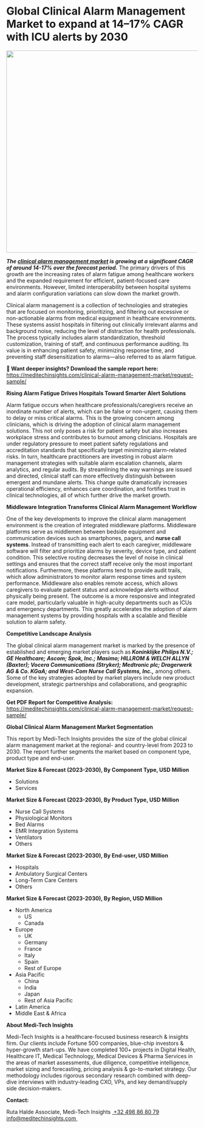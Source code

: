 <H1> Global Clinical Alarm Management Market to expand at 14–17% CAGR with ICU alerts by 2030 </H1>
<img class="alignnone size-full wp-image-1859" src="http://dailyinvestorhub.com/wp-content/uploads/2025/06/Clinical-Alarm-Management-Market.png" alt="" width="872" height="533" />

<strong><em>The </em></strong><a href="https://meditechinsights.com/clinical-alarm-management-market/"><strong><em>clinical alarm management market</em></strong></a><strong><em> is growing at a significant CAGR of around 14-17% over the forecast period.</em></strong> The primary drivers of this growth are the increasing rates of alarm fatigue among healthcare workers and the expanded requirement for efficient, patient-focused care environments. However, limited interoperability between hospital systems and alarm configuration variations can slow down the market growth.

Clinical alarm management is a collection of technologies and strategies that are focused on monitoring, prioritizing, and filtering out excessive or non-actionable alarms from medical equipment in healthcare environments. These systems assist hospitals in filtering out clinically irrelevant alarms and background noise, reducing the level of distraction for health professionals. The process typically includes alarm standardization, threshold customization, training of staff, and continuous performance auditing. Its value is in enhancing patient safety, minimizing response time, and preventing staff desensitization to alarms—also referred to as alarm fatigue.

<strong>🔗 Want deeper insights? Download the sample report here:</strong>
<a href="https://meditechinsights.com/clinical-alarm-management-market/request-sample/">https://meditechinsights.com/clinical-alarm-management-market/request-sample/</a>

<strong>Rising Alarm Fatigue Drives Hospitals Toward Smarter Alert Solutions</strong>

Alarm fatigue occurs when healthcare professionals/caregivers receive an inordinate number of alerts, which can be false or non-urgent, causing them to delay or miss critical alarms. This is the growing concern among clinicians, which is driving the adoption of clinical alarm management solutions. This not only poses a risk for patient safety but also increases workplace stress and contributes to burnout among clinicians. Hospitals are under regulatory pressure to meet patient safety regulations and accreditation standards that specifically target minimizing alarm-related risks. In turn, healthcare practitioners are investing in robust alarm management strategies with suitable alarm escalation channels, alarm analytics, and regular audits. By streamlining the way warnings are issued and directed, clinical staff can more effectively distinguish between emergent and mundane alerts. This change quite dramatically increases operational efficiency, enhances care coordination, and fortifies trust in clinical technologies, all of which further drive the market growth.

<strong>Middleware Integration Transforms Clinical Alarm Management Workflow</strong>

One of the key developments to improve the clinical alarm management environment is the creation of integrated middleware platforms. Middleware platforms serve as middlemen between bedside equipment and communication devices such as smartphones, pagers, and <strong>nurse call systems</strong>. Instead of transmitting each alert to each caregiver, middleware software will filter and prioritize alarms by severity, device type, and patient condition. This selective routing decreases the level of noise in clinical settings and ensures that the correct staff receive only the most important notifications. Furthermore, these platforms tend to provide audit trails, which allow administrators to monitor alarm response times and system performance. Middleware also enables remote access, which allows caregivers to evaluate patient status and acknowledge alerts without physically being present. The outcome is a more responsive and integrated care model, particularly valuable in high-acuity departments such as ICUs and emergency departments. This greatly accelerates the adoption of alarm management systems by providing hospitals with a scalable and flexible solution to alarm safety.

<strong>Competitive Landscape Analysis</strong>

The global clinical alarm management market is marked by the presence of established and emerging market players such as<strong><em> Koninklijke Philips N.V.; GE Healthcare; Ascom; Spok, Inc.; Masimo; HILLROM &amp; WELCH ALLYN (Baxter); Vocera Communications (Stryker); Medtronic plc; Dragerwerk AG &amp; Co. KGaA; and West-Com Nurse Call Systems, Inc.,</em></strong> among others. Some of the key strategies adopted by market players include new product development, strategic partnerships and collaborations, and geographic expansion.

<strong>Get PDF Report for Competitive Analysis:
</strong><a href="https://meditechinsights.com/clinical-alarm-management-market/request-sample/">https://meditechinsights.com/clinical-alarm-management-market/request-sample/</a>

<strong>Global Clinical Alarm Management Market Segmentation</strong>

This report by Medi-Tech Insights provides the size of the global clinical alarm management market at the regional- and country-level from 2023 to 2030. The report further segments the market based on component type, product type and end-user.

<strong>Market Size &amp; Forecast (2023-2030), By Component Type, USD Million</strong>
<ul>
 	<li>Solutions</li>
 	<li>Services</li>
</ul>
<strong>Market Size &amp; Forecast (2023-2030), By Product Type, USD Million</strong>
<ul>
 	<li>Nurse Call Systems</li>
 	<li>Physiological Monitors</li>
 	<li>Bed Alarms</li>
 	<li>EMR Integration Systems</li>
 	<li>Ventilators</li>
 	<li>Others</li>
</ul>
<strong>Market Size &amp; Forecast (2023-2030), By End-user, USD Million</strong>
<ul>
 	<li>Hospitals</li>
 	<li>Ambulatory Surgical Centers</li>
 	<li>Long-Term Care Centers</li>
 	<li>Others</li>
</ul>
<strong>Market Size &amp; Forecast (2023-2030), By Region, USD Million</strong>
<ul>
 	<li>North America
<ul>
 	<li>US</li>
 	<li>Canada</li>
</ul>
</li>
 	<li>Europe
<ul>
 	<li>UK</li>
 	<li>Germany</li>
 	<li>France</li>
 	<li>Italy</li>
 	<li>Spain</li>
 	<li>Rest of Europe</li>
</ul>
</li>
 	<li>Asia Pacific
<ul>
 	<li>China</li>
 	<li>India</li>
 	<li>Japan</li>
 	<li>Rest of Asia Pacific</li>
</ul>
</li>
 	<li>Latin America</li>
 	<li>Middle East &amp; Africa</li>
</ul>
<strong>About Medi-Tech Insights</strong>

Medi-Tech Insights is a healthcare-focused business research &amp; insights firm. Our clients include Fortune 500 companies, blue-chip investors &amp; hyper-growth start-ups. We have completed 100+ projects in Digital Health, Healthcare IT, Medical Technology, Medical Devices &amp; Pharma Services in the areas of market assessments, due diligence, competitive intelligence, market sizing and forecasting, pricing analysis &amp; go-to-market strategy. Our methodology includes rigorous secondary research combined with deep-dive interviews with industry-leading CXO, VPs, and key demand/supply side decision-makers.

<strong>Contact:</strong>

Ruta Halde
Associate, Medi-Tech Insights
<u> +32 498 86 80 79
</u><a href="mailto:info@meditechinsights.com">info@meditechinsights.com</a><u> </u>
